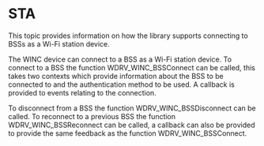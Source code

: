 # STA

This topic provides information on how the library supports connecting to BSSs as a Wi-Fi station device.

The WINC device can connect to a BSS as a Wi-Fi station device. To connect to a BSS the function WDRV_WINC_BSSConnect can be called, this takes two contexts which provide information about the BSS to be connected to and the authentication method to be used. A callback is provided to events relating to the connection.

To disconnect from a BSS the function WDRV_WINC_BSSDisconnect can be called.
To reconnect to a previous BSS the function WDRV_WINC_BSSReconnect can be called, a callback can also be provided to provide the same feedback as the function WDRV_WINC_BSSConnect.